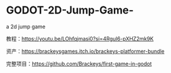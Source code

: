 # GODOT-2D-Jump-Game-
a 2d jump game

教程：https://youtu.be/LOhfqjmasi0?si=4RguI6-pXHZ2mk9K 

资产：https://brackeysgames.itch.io/brackeys-platformer-bundle 

完整项目：https://github.com/Brackeys/first-game-in-godot 

